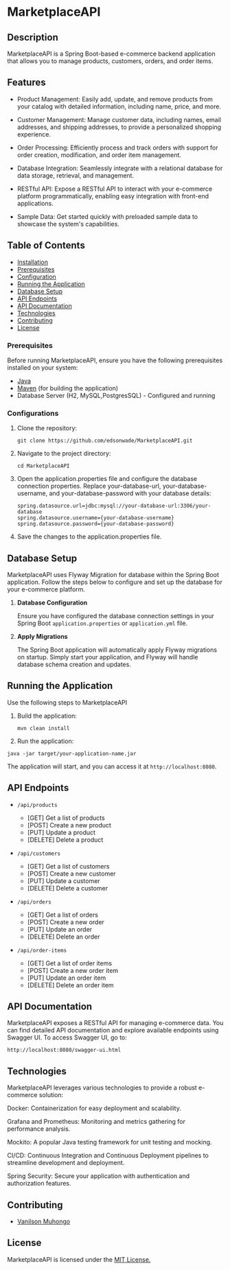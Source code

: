 # MarketplaceAPI 

## Description
MarketplaceAPI is a Spring Boot-based e-commerce backend application that allows you to manage products, customers, orders, and order items.

## Features
- Product Management: Easily add, update, and remove products from your catalog with detailed information, including name, price, and more.

- Customer Management: Manage customer data, including names, email addresses, and shipping addresses, to provide a personalized shopping experience.

- Order Processing: Efficiently process and track orders with support for order creation, modification, and order item management.

- Database Integration: Seamlessly integrate with a relational database for data storage, retrieval, and management.

- RESTful API: Expose a RESTful API to interact with your e-commerce platform programmatically, enabling easy integration with front-end applications.

- Sample Data: Get started quickly with preloaded sample data to showcase the system's capabilities.

## Table of Contents

- [Installation](#installation)
- [Prerequisites](#prerequisites)
- [Configuration](#configurations)
- [Running the Application](#running-the-application)
- [Database Setup](#database-setup)
- [API Endpoints](#api-endpoints)
- [API Documentation](#api-documentation)
- [Technologies](#technologies)
- [Contributing](#contributing)
- [License](#license)

### Prerequisites

Before running MarketplaceAPI, ensure you have the following prerequisites installed on your system:

- [Java](https://www.oracle.com/java/technologies/javase-downloads.html)
- [Maven](https://maven.apache.org/download.cgi) (for building the application)
- Database Server (H2, MySQL,PostgresSQL) - Configured and running
### Configurations

1. Clone the repository:

   ```
   git clone https://github.com/edsonwade/MarketplaceAPI.git
   ```
2. Navigate to the project directory:
   ````
   cd MarketplaceAPI
   ````
3. Open the application.properties file and configure the database connection properties. Replace your-database-url, your-database-username, and your-database-password with your database details:
   ````
   spring.datasource.url=jdbc:mysql://your-database-url:3306/your-database
   spring.datasource.username={your-database-username}
   spring.datasource.password={your-database-password}
   ````
4. Save the changes to the application.properties file.

## Database Setup
MarketplaceAPI  uses Flyway Migration for database  within the Spring Boot application. 
Follow the steps below to configure and set up the database for your e-commerce platform.

1. **Database Configuration**

   Ensure you have configured the database connection settings in your Spring Boot `application.properties` or `application.yml` file.

2. **Apply Migrations**

   The Spring Boot application will automatically apply Flyway migrations on startup. Simply start your application, and Flyway will handle database schema creation and updates.

## Running the Application
Use the following steps to MarketplaceAPI
1. Build the application:
    ````
    mvn clean install
    ````
2. Run the application:
  ````
  java -jar target/your-application-name.jar
  ````
The application will start, and you can access it at `http://localhost:8080`.


## API Endpoints
- `/api/products`
    - [GET] Get a list of products
    - [POST] Create a new product
    - [PUT] Update a product
    - [DELETE] Delete a product

- `/api/customers`
    - [GET] Get a list of customers
    - [POST] Create a new customer
    - [PUT] Update a customer
    - [DELETE] Delete a customer

- `/api/orders`
    - [GET] Get a list of orders
    - [POST] Create a new order
    - [PUT] Update an order
    - [DELETE] Delete an order

- `/api/order-items`
    - [GET] Get a list of order items
    - [POST] Create a new order item
    - [PUT] Update an order item
    - [DELETE] Delete an order item

## API Documentation
MarketplaceAPI  exposes a RESTful API for managing e-commerce data. You can find detailed API documentation and explore available endpoints using Swagger UI.
To access Swagger UI, go to:

``` 
http://localhost:8080/swagger-ui.html
```
## Technologies
MarketplaceAPI leverages various technologies to provide a robust e-commerce solution:

Docker: Containerization for easy deployment and scalability.

Grafana and Prometheus: Monitoring and metrics gathering for performance analysis.

Mockito: A popular Java testing framework for unit testing and mocking.

CI/CD: Continuous Integration and Continuous Deployment pipelines to streamline development and deployment.

Spring Security: Secure your application with authentication and authorization features.

## Contributing
- [Vanilson Muhongo](https://www.github.com/edsonwade)

## License
MarketplaceAPI is licensed under the [MIT License.](https://choosealicense.com/licenses/mit)
